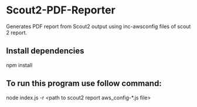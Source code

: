 # Scout2-PDF-Reporter
Generates PDF report from Scout2 output using inc-awsconfig files of scout 2 report.

## Install dependencies
npm install

## To run this program use follow command:
node index.js -r <path to scout2 report aws_config-*.js file>
